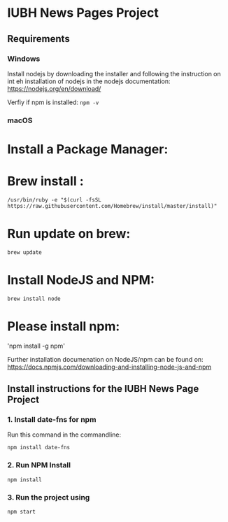 # IUBH News Pages Project 

## Requirements 
### Windows

Install nodejs by downloading the installer and following the instruction on int eh installation of nodejs in the nodejs documentation:
https://nodejs.org/en/download/

Verfiy if npm is installed:
`npm -v`

### macOS
# Install a Package Manager:
# Brew install :
` /usr/bin/ruby -e "$(curl -fsSL https://raw.githubusercontent.com/Homebrew/install/master/install)" `

# Run update on brew:
`brew update `

# Install NodeJS and NPM:

`brew install node`

# Please install npm:
'npm install -g npm'

Further installation documenation on NodeJS/npm can be found on:
https://docs.npmjs.com/downloading-and-installing-node-js-and-npm

## Install instructions for the IUBH News Page Project

### 1. Install date-fns for npm
Run this command in the commandline:

`npm install date-fns`

### 2. Run NPM Install

 `npm install`

### 3. Run the project using 

 `npm start`

